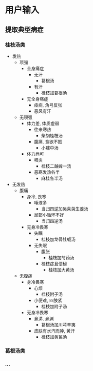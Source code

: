 # 用户输入
## 提取典型病症
### 桂枝汤类
- 发热
    - 项强
        - 全身痛症
            - 无汗
                - 葛根汤
            - 有汗
                - 桂枝加葛根汤
        - 无全身痛症
            - 痉病, 角弓反张
            - 恶风有汗
    - 无项强
        - 体力差, 体质虚弱
            - 往来寒热
                - 柴胡桂枝汤
            - 腹痛, 食欲不振
                - 小建中汤
        - 体力尚可
            - 咽炎
                - 桂枝二越婢一汤
            - 恶寒发热各半
                - 麻桂各半汤
- 无发热
    - 腹痛
        - 身冷, 畏寒
            - 唾液多
                - 当归四逆加吴茱萸生姜汤
            - 局部小循环不好
                - 当归四逆汤
        - 无身冷畏寒
            - 失眠
                - 桂枝加龙骨牡蛎汤
            - 无失眠
                - 腹胀
                    - 桂枝加芍药汤
                - 桂枝症且便秘
                    - 桂枝加大黄汤
    - 无腹痛
        - 身冷畏寒
            - 心烦
                - 桂枝附子汤
            - 小便难, 四肢紧
                - 桂枝加附子汤
        - 无身冷畏寒
            - 鼻涕, 鼻渊
                - 葛根汤加川芎辛夷
            - 皮肤有水汽而肿, 黄汗
                - 桂枝加黄芪汤

### 葛根汤类
### ...
